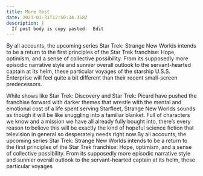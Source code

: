 ```yaml
---
title: More test
date: 2021-01-31T12:50:34.358Z
description: |
  If post body is copy pasted.  Edit
---
```

By all accounts, the upcoming series Star Trek: Strange New Worlds intends to be a return to the first principles of the Star Trek franchise: Hope, optimism, and a sense of collective possibility. From its supposedly more episodic narrative style and sunnier overall outlook to the servant-hearted captain at its helm, these particular voyages of the starship U.S.S. Enterprise will feel quite a bit different than their recent small-screen predecessors.

While shows like Star Trek: Discovery and Star Trek: Picard have pushed the franchise forward with darker themes that wrestle with the mental and emotional cost of a life spent serving Starfleet, Strange New Worlds sounds as though it will be like snuggling into a familiar blanket. Full of characters we know and a mission we have all already fully bought into, there’s every reason to believe this will be exactly the kind of hopeful science fiction that television in general so desperately needs right now.By all accounts, the upcoming series Star Trek: Strange New Worlds intends to be a return to the first principles of the Star Trek franchise: Hope, optimism, and a sense of collective possibility. From its supposedly more episodic narrative style and sunnier overall outlook to the servant-hearted captain at its helm, these particular voyages